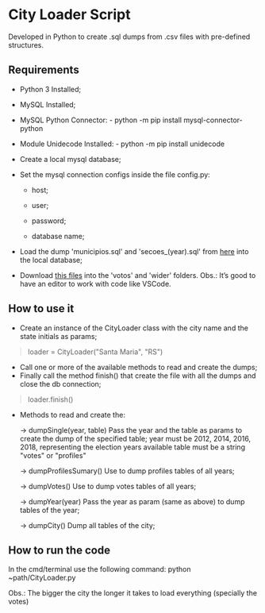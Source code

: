# City Loader Script

Developed in Python to create .sql dumps from .csv files with pre-defined structures.

## Requirements

- Python 3 Installed;

- MySQL Installed;

- MySQL Python Connector: - python -m pip install mysql-connector-python

- Module Unidecode Installed: - python -m pip install unidecode

- Create a local mysql database;

- Set the mysql connection configs inside the file config.py:

  - host;

  - user;

  - password;

  - database name;

- Load the dump 'municipios.sql' and 'secoes\_(year).sql' from [here](https://drive.google.com/drive/folders/1mc0ybopl-KnEg7XdyOoR74Vhda-lpiNR?usp=sharing) into the local database;

- Download [this files](https://drive.google.com/drive/folders/1y-q3S5rZPwQ2POAuKzZQwYIf6Zbow5J8?usp=sharing) into the 'votos' and 'wider' folders.
  Obs.: It’s good to have an editor to work with code like VSCode.

## How to use it

- Create an instance of the CityLoader class with the city name and the state initials as params;

> loader = CityLoader("Santa Maria", "RS")

- Call one or more of the available methods to read and create the dumps;
- Finally call the method finish() that create the file with all the dumps and close the db connection;

> loader.finish()

- Methods to read and create the:

  -> dumpSingle(year, table)
  Pass the year and the table as params to create the dump of the specified table;
  year must be 2012, 2014, 2016, 2018, representing the election years available
  table must be a string "votes" or "profiles"

  -> dumpProfilesSumary()
  Use to dump profiles tables of all years;

  -> dumpVotes()
  Use to dump votes tables of all years;

  -> dumpYear(year)
  Pass the year as param (same as above) to dump tables of the year;

  -> dumpCity()
  Dump all tables of the city;

## How to run the code

In the cmd/terminal use the following command:
python ~path/CityLoader.py

Obs.: The bigger the city the longer it takes to load everything (specially the votes)
